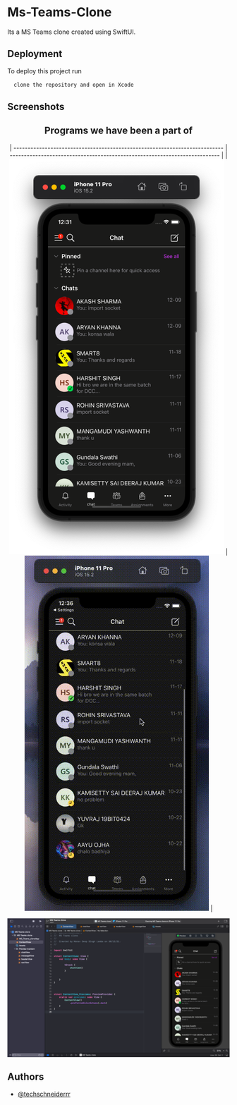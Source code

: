 # Ms-Teams-Clone

Its a MS Teams clone created using SwiftUI.



## Deployment

To deploy this project run

```bash
  clone the repository and open in Xcode
```


## Screenshots

<div align="center">
<h2 align="center">Programs we have been a part of</h2>

                                                                    
| -------------------------------------------------------------------------- | -------------------------------------------------------------------------- |
| ![App Screenshot](https://github.com/techschneiderrr/Ms-Teams-Clone/blob/main/assets/Screenshot%202021-12-31%20at%2012.31.37%20PM.png)     | ![App Screenshot](https://github.com/techschneiderrr/Ms-Teams-Clone/blob/main/assets/Screen%20Recording%202021-12-31%20at%2012.36.44%20PM.gif)
 |


 </div>

![App Screenshot](https://github.com/techschneiderrr/Ms-Teams-Clone/blob/main/assets/Screenshot%202021-12-31%20at%2012.26.14%20PM.png)




## Authors

- [@techschneiderrr](https://github.com/techschneiderrr)

